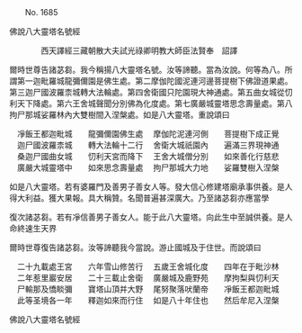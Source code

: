 ﻿　　No. 1685

佛說八大靈塔名號經

　　　　西天譯經三藏朝散大夫試光祿卿明教大師臣法賢奉　詔譯


爾時世尊告諸苾芻。我今稱揚八大靈塔名號。汝等諦聽。當為汝說。何等為八。所謂第一迦毗羅城龍彌儞園是佛生處。第二摩伽陀國泥連河邊菩提樹下佛證道果處。第三迦尸國波羅柰城轉大法輪處。第四舍衛國只陀園現大神通處。第五曲女城從忉利天下降處。第六王舍城聲聞分別佛為化度處。第七廣嚴城靈塔思念壽量處。第八拘尸那城娑羅林內大雙樹間入涅槃處。如是八大靈塔。重說頌曰

　凈飯王都迦毗城　　龍彌儞園佛生處
　摩伽陀泥連河側　　菩提樹下成正覺
　迦尸國波羅柰城　　轉大法輪十二行
　舍衛大城祇園內　　遍滿三界現神通
　桑迦尸國曲女城　　忉利天宮而降下
　王舍大城僧分別　　如來善化行慈悲
　廣嚴大城靈塔中　　如來思念壽量處
　拘尸那城大力地　　娑羅雙樹入涅槃　

如是八大靈塔。若有婆羅門及善男子善女人等。發大信心修建塔廟承事供養。是人得大利益。獲大果報。具大稱贊。名聞普遍甚深廣大。乃至諸苾芻亦應當學

復次諸苾芻。若有凈信善男子善女人。能于此八大靈塔。向此生中至誠供養。是人命終速生天界

爾時世尊復告諸苾芻。汝等諦聽我今當說。游止國城及于住世。而說頌曰

　二十九載處王宮　　六年雪山修苦行
　五歲王舍城化度　　四年在于毗沙林
　二年惹里巖安居　　二十三載止舍衛
　廣嚴城及鹿野苑　　摩拘梨與忉利天
　尸輸那及憍睒彌　　寶塔山頂并大野
　尾努聚落吠蘭帝　　凈飯王都迦毗城
　此等圣境各一年　　釋迦如來而行住
　如是八十年住也　　然后牟尼入涅槃　

佛說八大靈塔名號經
